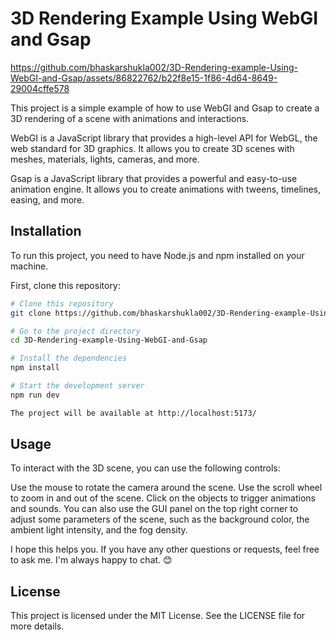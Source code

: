 # 3D Rendering Example Using WebGI and Gsap

https://github.com/bhaskarshukla002/3D-Rendering-example-Using-WebGI-and-Gsap/assets/86822762/b22f8e15-1f86-4d64-8649-29004cffe578

This project is a simple example of how to use WebGI and Gsap to create a 3D rendering of a scene with animations and interactions.

WebGI is a JavaScript library that provides a high-level API for WebGL, the web standard for 3D graphics. It allows you to create 3D scenes with meshes, materials, lights, cameras, and more.

Gsap is a JavaScript library that provides a powerful and easy-to-use animation engine. It allows you to create animations with tweens, timelines, easing, and more.

## Installation

To run this project, you need to have Node.js and npm installed on your machine.

First, clone this repository:

```bash
# Clone this repository
git clone https://github.com/bhaskarshukla002/3D-Rendering-example-Using-WebGI-and-Gsap.git
```
```bash
# Go to the project directory
cd 3D-Rendering-example-Using-WebGI-and-Gsap
```
```bash
# Install the dependencies
npm install
```
```bash
# Start the development server
npm run dev
```
```bash
The project will be available at http://localhost:5173/
```
## Usage
To interact with the 3D scene, you can use the following controls:

Use the mouse to rotate the camera around the scene.
Use the scroll wheel to zoom in and out of the scene.
Click on the objects to trigger animations and sounds.
You can also use the GUI panel on the top right corner to adjust some parameters of the scene, such as the background color, the ambient light intensity, and the fog density.

I hope this helps you. If you have any other questions or requests, feel free to ask me. I'm always happy to chat. 😊

## License
This project is licensed under the MIT License. See the LICENSE file for more details.
